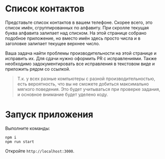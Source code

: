 # Список контактов

Представьте список контактов в вашем телефоне. Скорее всего, это список имён, сгруппированных по алфавиту. При скролле текущая буква алфавита залипает над списком. На этой странице собрано подобное приложение, но вместо имён здесь просто числа и в заголовке залипает текущее верхнее число.

Ваша задача найти проблемы производительности на этой странице и исправить их. Для сдачи нужно оформить PR с исправлениями. Также необходимо задокументировать все исправления в текстовом виде и приложить рядом со ссылкой.

> Т.к. у всех разные компьютеры с разной производительностью, есть вероятность, что вы не сможете добиться максимально мягкого поведения. Это будет учитываться при проверке задания, и основное внимание будет уделено коду.

# Запуск приложения

Выполните команды:

```
npm i
npm run start
```

Откройте `http://localhost:3000`.
